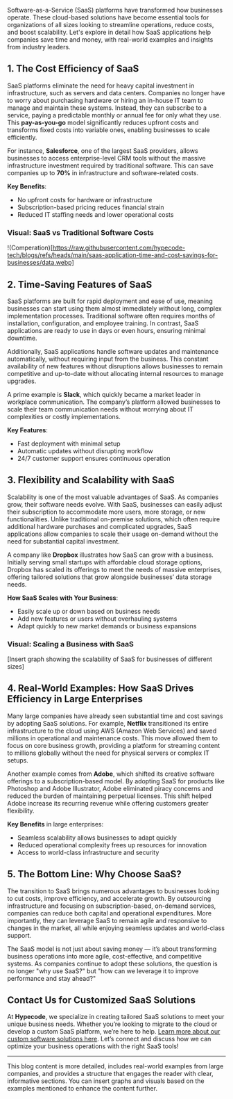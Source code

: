 Software-as-a-Service (SaaS) platforms have transformed how businesses operate. These cloud-based solutions have become essential tools for organizations of all sizes looking to streamline operations, reduce costs, and boost scalability. Let's explore in detail how SaaS applications help companies save time and money, with real-world examples and insights from industry leaders.

## 1. The Cost Efficiency of SaaS

SaaS platforms eliminate the need for heavy capital investment in infrastructure, such as servers and data centers. Companies no longer have to worry about purchasing hardware or hiring an in-house IT team to manage and maintain these systems. Instead, they can subscribe to a service, paying a predictable monthly or annual fee for only what they use. This **pay-as-you-go** model significantly reduces upfront costs and transforms fixed costs into variable ones, enabling businesses to scale efficiently.

For instance, **Salesforce**, one of the largest SaaS providers, allows businesses to access enterprise-level CRM tools without the massive infrastructure investment required by traditional software. This can save companies up to **70%** in infrastructure and software-related costs.

**Key Benefits**:  
- No upfront costs for hardware or infrastructure  
- Subscription-based pricing reduces financial strain  
- Reduced IT staffing needs and lower operational costs

### Visual: SaaS vs Traditional Software Costs  
!(Comperation)[https://raw.githubusercontent.com/hypecode-tech/blogs/refs/heads/main/saas-application-time-and-cost-savings-for-businesses/data.webp]

## 2. Time-Saving Features of SaaS

SaaS platforms are built for rapid deployment and ease of use, meaning businesses can start using them almost immediately without long, complex implementation processes. Traditional software often requires months of installation, configuration, and employee training. In contrast, SaaS applications are ready to use in days or even hours, ensuring minimal downtime.

Additionally, SaaS applications handle software updates and maintenance automatically, without requiring input from the business. This constant availability of new features without disruptions allows businesses to remain competitive and up-to-date without allocating internal resources to manage upgrades.

A prime example is **Slack**, which quickly became a market leader in workplace communication. The company’s platform allowed businesses to scale their team communication needs without worrying about IT complexities or costly implementations.

**Key Features**:  
- Fast deployment with minimal setup  
- Automatic updates without disrupting workflow  
- 24/7 customer support ensures continuous operation

## 3. Flexibility and Scalability with SaaS

Scalability is one of the most valuable advantages of SaaS. As companies grow, their software needs evolve. With SaaS, businesses can easily adjust their subscription to accommodate more users, more storage, or new functionalities. Unlike traditional on-premise solutions, which often require additional hardware purchases and complicated upgrades, SaaS applications allow companies to scale their usage on-demand without the need for substantial capital investment.

A company like **Dropbox** illustrates how SaaS can grow with a business. Initially serving small startups with affordable cloud storage options, Dropbox has scaled its offerings to meet the needs of massive enterprises, offering tailored solutions that grow alongside businesses’ data storage needs.

**How SaaS Scales with Your Business**:  
- Easily scale up or down based on business needs  
- Add new features or users without overhauling systems  
- Adapt quickly to new market demands or business expansions

### Visual: Scaling a Business with SaaS

[Insert graph showing the scalability of SaaS for businesses of different sizes]

## 4. Real-World Examples: How SaaS Drives Efficiency in Large Enterprises

Many large companies have already seen substantial time and cost savings by adopting SaaS solutions. For example, **Netflix** transitioned its entire infrastructure to the cloud using AWS (Amazon Web Services) and saved millions in operational and maintenance costs. This move allowed them to focus on core business growth, providing a platform for streaming content to millions globally without the need for physical servers or complex IT setups.

Another example comes from **Adobe**, which shifted its creative software offerings to a subscription-based model. By adopting SaaS for products like Photoshop and Adobe Illustrator, Adobe eliminated piracy concerns and reduced the burden of maintaining perpetual licenses. This shift helped Adobe increase its recurring revenue while offering customers greater flexibility.

**Key Benefits** in large enterprises:  
- Seamless scalability allows businesses to adapt quickly  
- Reduced operational complexity frees up resources for innovation  
- Access to world-class infrastructure and security

## 5. The Bottom Line: Why Choose SaaS?

The transition to SaaS brings numerous advantages to businesses looking to cut costs, improve efficiency, and accelerate growth. By outsourcing infrastructure and focusing on subscription-based, on-demand services, companies can reduce both capital and operational expenditures. More importantly, they can leverage SaaS to remain agile and responsive to changes in the market, all while enjoying seamless updates and world-class support.

The SaaS model is not just about saving money — it’s about transforming business operations into more agile, cost-effective, and competitive systems. As companies continue to adopt these solutions, the question is no longer "why use SaaS?" but "how can we leverage it to improve performance and stay ahead?"

## Contact Us for Customized SaaS Solutions

At **Hypecode**, we specialize in creating tailored SaaS solutions to meet your unique business needs. Whether you’re looking to migrate to the cloud or develop a custom SaaS platform, we’re here to help. [Learn more about our custom software solutions here](https://hypecode.tech/en/solutions/custom-software). Let’s connect and discuss how we can optimize your business operations with the right SaaS tools!

---

This blog content is more detailed, includes real-world examples from large companies, and provides a structure that engages the reader with clear, informative sections. You can insert graphs and visuals based on the examples mentioned to enhance the content further.